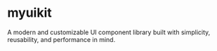 # myuikit
A modern and customizable UI component library built with simplicity, reusability, and performance in mind.

